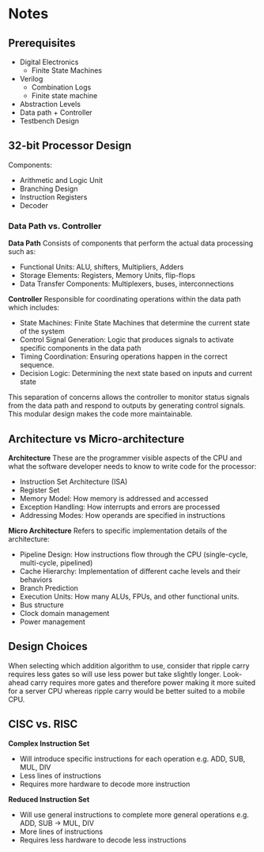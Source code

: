 # Notes

## Prerequisites

- Digital Electronics
    - Finite State Machines
- Verilog
    - Combination Logs
    - Finite state machine
- Abstraction Levels
- Data path + Controller
- Testbench Design


## 32-bit Processor Design

Components:
- Arithmetic and Logic Unit
- Branching Design
- Instruction Registers
- Decoder

### Data Path vs. Controller

**Data Path**
Consists of components that perform the actual data processing such as:
- Functional Units: ALU, shifters, Multipliers, Adders
- Storage Elements: Registers, Memory Units, flip-flops
- Data Transfer Components: Multiplexers, buses, interconnections

**Controller**
Responsible for coordinating operations within the data path which includes:
- State Machines: Finite State Machines that determine the current state of the system
- Control Signal Generation: Logic that produces signals to activate specific components in the data path
- Timing Coordination: Ensuring operations happen in the correct sequence.
- Decision Logic: Determining the next state based on inputs and current state

This separation of concerns allows the controller to monitor status signals from the data path and respond to outputs by generating 
control signals. This modular design makes the code more maintainable.

## Architecture vs Micro-architecture

**Architecture**
These are the programmer visible aspects of the CPU and what the software developer needs to know to write code for the processor:
- Instruction Set Architecture (ISA)
- Register Set
- Memory Model: How memory is addressed and accessed
- Exception Handling: How interrupts and errors are processed
- Addressing Modes: How operands are specified in instructions

**Micro Architecture**
Refers to specific implementation details of the architecture:
- Pipeline Design: How instructions flow through the CPU (single-cycle, multi-cycle, pipelined)
- Cache Hierarchy: Implementation of different cache levels and their behaviors
- Branch Prediction
- Execution Units: How many ALUs, FPUs, and other functional units.
- Bus structure
- Clock domain management
- Power management

## Design Choices

When selecting which addition algorithm to use, consider that ripple carry requires less gates so will use less power but take slightly longer. Look-ahead carry requires more gates and therefore power making it more suited for a server CPU whereas ripple carry would be better suited to a mobile CPU.

## CISC vs. RISC

**Complex Instruction Set**
- Will introduce specific instructions for each operation e.g. ADD, SUB, MUL, DIV
- Less lines of instructions
- Requires more hardware to decode more instruction

**Reduced Instruction Set**
- Will use general instructions to complete more general operations e.g. ADD, SUB -> MUL, DIV
- More lines of instructions
- Requires less hardware to decode less instructions




